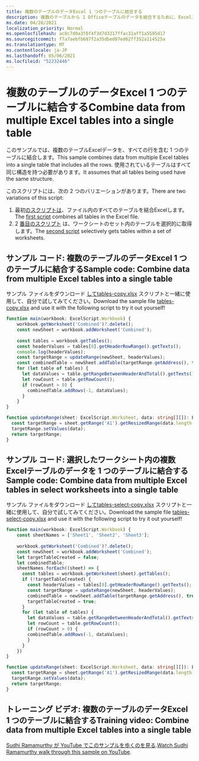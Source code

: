```yaml
---
title: 複数のテーブルのデータExcel 1 つのテーブルに結合する
description: 複数のテーブルから 1 Officeテーブルのデータを結合するために、Excelスクリプトを使用する方法について学習します。
ms.date: 04/28/2021
localization_priority: Normal
ms.openlocfilehash: ac8c7d0a3f0f4f3d7d3217ffac31aff1a5595d17
ms.sourcegitcommit: f7a7aebfb687f2a35dbed07ed62ff352a114525a
ms.translationtype: MT
ms.contentlocale: ja-JP
ms.lasthandoff: 05/06/2021
ms.locfileid: "52232446"
---
```

# <a name="combine-data-from-multiple-excel-tables-into-a-single-table"></a><span data-ttu-id="9b9b3-103">複数のテーブルのデータExcel 1 つのテーブルに結合する</span><span class="sxs-lookup"><span data-stu-id="9b9b3-103">Combine data from multiple Excel tables into a single table</span></span>

<span data-ttu-id="9b9b3-104">このサンプルでは、複数のテーブルExcelデータを、すべての行を含む 1 つのテーブルに結合します。</span><span class="sxs-lookup"><span data-stu-id="9b9b3-104">This sample combines data from multiple Excel tables into a single table that includes all the rows.</span></span> <span data-ttu-id="9b9b3-105">使用されているテーブルはすべて同じ構造を持つ必要があります。</span><span class="sxs-lookup"><span data-stu-id="9b9b3-105">It assumes that all tables being used have the same structure.</span></span>

<span data-ttu-id="9b9b3-106">このスクリプトには、次の 2 つのバリエーションがあります。</span><span class="sxs-lookup"><span data-stu-id="9b9b3-106">There are two variations of this script:</span></span>

1. <span data-ttu-id="9b9b3-107">最初[のスクリプトは](#sample-code-combine-data-from-multiple-excel-tables-into-a-single-table)、ファイル内のすべてのテーブルを結合Excelします。</span><span class="sxs-lookup"><span data-stu-id="9b9b3-107">The [first script](#sample-code-combine-data-from-multiple-excel-tables-into-a-single-table) combines all tables in the Excel file.</span></span>
1. <span data-ttu-id="9b9b3-108">2 [番目のスクリプト](#sample-code-combine-data-from-multiple-excel-tables-in-select-worksheets-into-a-single-table) は、ワークシートのセット内のテーブルを選択的に取得します。</span><span class="sxs-lookup"><span data-stu-id="9b9b3-108">The [second script](#sample-code-combine-data-from-multiple-excel-tables-in-select-worksheets-into-a-single-table) selectively gets tables within a set of worksheets.</span></span>

## <a name="sample-code-combine-data-from-multiple-excel-tables-into-a-single-table"></a><span data-ttu-id="9b9b3-109">サンプル コード: 複数のテーブルのデータExcel 1 つのテーブルに結合する</span><span class="sxs-lookup"><span data-stu-id="9b9b3-109">Sample code: Combine data from multiple Excel tables into a single table</span></span>

<span data-ttu-id="9b9b3-110">サンプル ファイルをダウンロード <a href="tables-copy.xlsx"> してtables-copy.xlsx</a> スクリプトと一緒に使用して、自分で試してみてください。</span><span class="sxs-lookup"><span data-stu-id="9b9b3-110">Download the sample file <a href="tables-copy.xlsx">tables-copy.xlsx</a> and use it with the following script to try it out yourself!</span></span>

```TypeScript
function main(workbook: ExcelScript.Workbook) {
    workbook.getWorksheet('Combined')?.delete();
    const newSheet = workbook.addWorksheet('Combined');
    
    const tables = workbook.getTables();    
    const headerValues = tables[0].getHeaderRowRange().getTexts();
    console.log(headerValues);
    const targetRange = updateRange(newSheet, headerValues);
    const combinedTable = newSheet.addTable(targetRange.getAddress(), true);
    for (let table of tables) {      
      let dataValues = table.getRangeBetweenHeaderAndTotal().getTexts();
      let rowCount = table.getRowCount();
      if (rowCount > 0) {
        combinedTable.addRows(-1, dataValues);
      }
    }
}

function updateRange(sheet: ExcelScript.Worksheet, data: string[][]): ExcelScript.Range {
  const targetRange = sheet.getRange('A1').getResizedRange(data.length-1, data[0].length-1);
  targetRange.setValues(data);
  return targetRange;
}
```

## <a name="sample-code-combine-data-from-multiple-excel-tables-in-select-worksheets-into-a-single-table"></a><span data-ttu-id="9b9b3-111">サンプル コード: 選択したワークシート内の複数Excelテーブルのデータを 1 つのテーブルに結合する</span><span class="sxs-lookup"><span data-stu-id="9b9b3-111">Sample code: Combine data from multiple Excel tables in select worksheets into a single table</span></span>

<span data-ttu-id="9b9b3-112">サンプル ファイルをダウンロード <a href="tables-select-copy.xlsx"> してtables-select-copy.xlsx</a> スクリプトと一緒に使用して、自分で試してみてください。</span><span class="sxs-lookup"><span data-stu-id="9b9b3-112">Download the sample file <a href="tables-select-copy.xlsx">tables-select-copy.xlsx</a> and use it with the following script to try it out yourself!</span></span>

```TypeScript
function main(workbook: ExcelScript.Workbook) {
    const sheetNames = ['Sheet1', 'Sheet2', 'Sheet3'];
    
    workbook.getWorksheet('Combined')?.delete();
    const newSheet = workbook.addWorksheet('Combined');
    let targetTableCreated = false;
    let combinedTable;
    sheetNames.forEach((sheet) => {
      const tables = workbook.getWorksheet(sheet).getTables();
      if (!targetTableCreated) {
        const headerValues = tables[0].getHeaderRowRange().getTexts();
        const targetRange = updateRange(newSheet, headerValues);
        combinedTable = newSheet.addTable(targetRange.getAddress(), true);
        targetTableCreated = true;
      }      
      for (let table of tables) {
        let dataValues = table.getRangeBetweenHeaderAndTotal().getTexts();
        let rowCount = table.getRowCount();
        if (rowCount > 0) {
        combinedTable.addRows(-1, dataValues);
        }
      }
    })
}

function updateRange(sheet: ExcelScript.Worksheet, data: string[][]): ExcelScript.Range {
  const targetRange = sheet.getRange('A1').getResizedRange(data.length-1, data[0].length-1);
  targetRange.setValues(data);
  return targetRange;
}
```

## <a name="training-video-combine-data-from-multiple-excel-tables-into-a-single-table"></a><span data-ttu-id="9b9b3-113">トレーニング ビデオ: 複数のテーブルのデータExcel 1 つのテーブルに結合する</span><span class="sxs-lookup"><span data-stu-id="9b9b3-113">Training video: Combine data from multiple Excel tables into a single table</span></span>

<span data-ttu-id="9b9b3-114">[Sudhi Ramamurthy が YouTube でこのサンプルを歩くのを見る](https://youtu.be/di-8JukK3Lc).</span><span class="sxs-lookup"><span data-stu-id="9b9b3-114">[Watch Sudhi Ramamurthy walk through this sample on YouTube](https://youtu.be/di-8JukK3Lc).</span></span>
